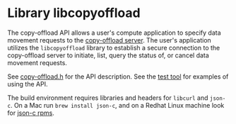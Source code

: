# Library libcopyoffload

The copy-offload API allows a user's compute application to specify data movement requests to the [copy-offload server](https://nearnodeflash.github.io/dev/guides/data-movement/copy-offload/). The user's application utilizes the `libcopyoffload` library to establish a secure connection to the copy-offload server to initiate, list, query the status of, or cancel data movement requests.

See [copy-offload.h](./copy-offload.h) for the API description. See the [test tool](./test-tool/main.c) for examples of using the API.

The build environment requires libraries and headers for `libcurl` and `json-c`. On a Mac run `brew install json-c`, and on a Redhat Linux machine look for [json-c rpms](https://www.rpmfind.net/linux/rpm2html/search.php?query=json-c).
